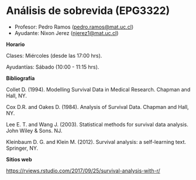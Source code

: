 # Análisis de sobrevida (EPG3322)

+ Profesor: Pedro Ramos (pedro.ramos@mat.uc.cl)
+ Ayudante: Nixon Jerez (njerez1@mat.uc.cl)

**Horario**

Clases: Miércoles (desde las 17:00 hrs).

Ayudantías: Sábado (10:00 - 11:15 hrs).

**Bibliografía**

Collet D. (1994). Modelling Survival Data in Medical Research. Chapman and Hall, NY.

Cox D.R. and Oakes D. (1984). Analysis of Survival Data. Chapman and Hall, NY.

Lee E. T. and Wang J. (2003). Statistical methods for survival data analysis. John Wiley & Sons. NJ.

Kleinbaum D. G. and Klein M. (2012). Survival analysis: a self-learning text. Springer, NY.

**Sitios web**

https://rviews.rstudio.com/2017/09/25/survival-analysis-with-r/
